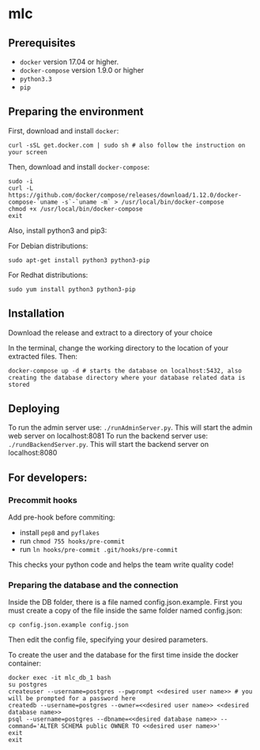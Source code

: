 # mlc

## Prerequisites

* ```docker``` version 17.04 or higher.
* ```docker-compose``` version 1.9.0 or higher
* ```python3.3```
* ```pip```

## Preparing the environment

First, download and install ```docker```:
```
curl -sSL get.docker.com | sudo sh # also follow the instruction on your screen
```

Then, download and install ```docker-compose```:
```
sudo -i
curl -L https://github.com/docker/compose/releases/download/1.12.0/docker-compose-`uname -s`-`uname -m` > /usr/local/bin/docker-compose
chmod +x /usr/local/bin/docker-compose
exit
```

Also, install python3 and pip3:

For Debian distributions:
```
sudo apt-get install python3 python3-pip
```

For Redhat distributions:
```
sudo yum install python3 python3-pip
```

## Installation

Download the release and extract to a directory of your choice

In the terminal, change the working directory to the location of your extracted files. Then:
```
docker-compose up -d # starts the database on localhost:5432, also creating the database directory where your database related data is stored
```

## Deploying

To run the admin server use: ```./runAdminServer.py```. This will start the admin web server on localhost:8081
To run the backend server use: ```./rundBackendServer.py```. This will start the backend server on localhost:8080


## For developers:

### Precommit hooks

Add pre-hook before commiting:
 * install ```pep8``` and ```pyflakes```
 * run ```chmod 755 hooks/pre-commit```
 * run ```ln hooks/pre-commit .git/hooks/pre-commit```

This checks your python code and helps the team write quality code!


### Preparing the database and the connection

Inside the DB folder, there is a file named config.json.example. First you must create a copy of the file inside the same folder named config.json:
```
cp config.json.example config.json
```

Then edit the config file, specifying your desired parameters.

To create the user and the database for the first time inside the docker container:
```
docker exec -it mlc_db_1 bash
su postgres
createuser --username=postgres --pwprompt <<desired user name>> # you will be prompted for a password here
createdb --username=postgres --owner=<<desired user name>> <<desired database name>>
psql --username=postgres --dbname=<<desired database name>> --command='ALTER SCHEMA public OWNER TO <<desired user name>>'
exit
exit
```
